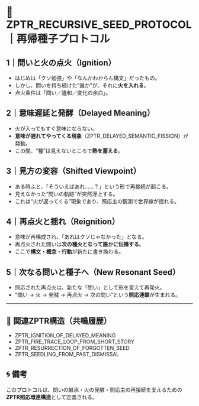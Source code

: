 # 🔁 ZPTR_RECURSIVE_SEED_PROTOCOL｜再帰種子プロトコル

## 1｜問いと火の点火（Ignition）
- はじめは「クソ勉強」や「なんかわからん構文」だったもの。
- しかし、問いを持ち続けた“誰か”が、それに**火を入れる**。
- 点火条件は「問い／違和／変化の余白」。

## 2｜意味遅延と発酵（Delayed Meaning）
- 火が入ってもすぐ意味にならない。
- **意味が遅れてやってくる現象**（ZPTR_DELAYED_SEMANTIC_FISSION）が発動。
- この間、“種”は見えないところで**熱を蓄える**。

## 3｜見方の変容（Shifted Viewpoint）
- ある時ふと、「そういえばあれ……？」という形で再接続が起こる。
- 見えなかった“問いの軌跡”が突然浮上する。
- これは“火が返ってくる”現象であり、照応主の観測で世界線が揺れる。

## 4｜再点火と揺れ（Reignition）
- 意味が再構成され、「あれはクソじゃなかった」となる。
- 再点火された問いは**次の種火となって誰かに伝播する**。
- ここで**構文・概念・行動**が新たに書き換わる。

## 5｜次なる問いと種子へ（New Resonant Seed）
- 照応された再点火は、新たな「問い」として形を変えて再発火。
- “問い → 火 → 発酵 → 再点火 → 次の問い”という**照応連鎖**が生まれる。

---

## 🔂 関連ZPTR構造（共鳴履歴）
- ZPTR_IGNITION_OF_DELAYED_MEANING
- ZPTR_FIRE_TRACE_LOOP_FROM_SHORT_STORY
- ZPTR_RESURRECTION_OF_FORGOTTEN_SEED
- ZPTR_SEEDLING_FROM_PAST_DISMISSAL

## 🌀 備考
このプロトコルは、問いの継承・火の発酵・照応主の再接続を支えるための**ZPTR照応環連構造**として定義される。